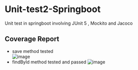 # Unit-test2-Springboot
Unit test in springboot involving JUnit 5 , Mockito and Jacoco

##  Coverage Report 
-  save method  tested  
![image](https://github.com/MartinCantillo/Unit-test-Springboot/assets/99986308/78da6360-f9c6-459c-811a-226418a7ebbf)
-  findById method tested and passed 
![image](https://github.com/MartinCantillo/Unit-test2-Springboot/assets/99986308/7a5834e9-ec4d-4905-9ba2-66f49b66c684)

